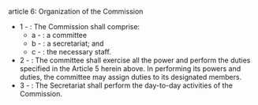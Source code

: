 article 6: Organization of the Commission 

<ul>
			<li>1 - : The Commission shall comprise:<ul>
						<li>a - : a committee<ul>
						</ul></li>						<li>b - : a secretariat; and <ul>
						</ul></li>						<li>c - : the necessary staff.<ul>
						</ul></li>			</ul></li>			<li>2 - : The committee shall exercise all the power and perform the duties specified in the Article 5 herein above. In performing its powers and duties, the committee may assign duties to its designated members.<ul>
			</ul></li>			<li>3 - : The Secretariat shall perform the day-to-day activities of the Commission.<ul>
			</ul></li></ul>